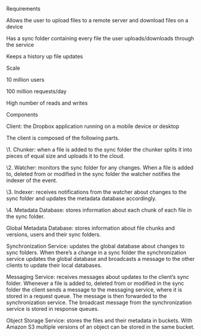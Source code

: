 ﻿Requirements

Allows the user to upload files to a remote server and download files on a device

Has a sync folder containing every file the user uploads/downloads through the service

Keeps a history up file updates

Scale

10 million users

100 million requests/day

High number of reads and writes

Components

Client: the Dropbox application running on a mobile device or desktop

The client is composed of the following parts.

\1. Chunker: when a file is added to the sync folder the chunker splits it into pieces of equal size and uploads it to the cloud.

\2. Watcher: monitors the sync folder for any changes. When a file is added to, deleted from or modified in the sync folder the watcher notifies the indexer of the event.

\3. Indexer: receives notifications from the watcher about changes to the sync folder and updates the metadata database accordingly.

\4. Metadata Database: stores information about each chunk of each file in the sync folder.

Global Metadata Database: stores information about file chunks and versions, users and their sync folders.

Synchronization Service: updates the global database about changes to sync folders. When there’s a change in a sync folder the synchronization service updates the global database and broadcasts a message to the other clients to update their local databases.

Messaging Service: receives messages about updates to the client’s sync folder. Whenever a file is added to, deleted from or modified in the sync folder the client sends a message to the messaging service, where it is stored in a request queue. The message is  then forwarded to the synchronization service. The broadcast message from the synchronization service is stored in response queues.

Object Storage Service: stores the files and their metadata in buckets. With Amazon S3 multiple versions of an object can be stored in the same bucket.








